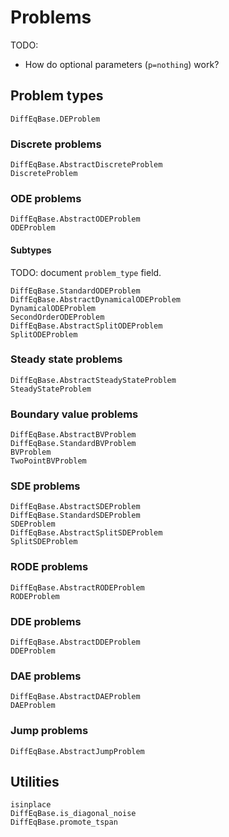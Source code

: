 # Problems


TODO:
* How do optional parameters (`p=nothing`) work?

## Problem types

```@docs
DiffEqBase.DEProblem
```

### Discrete problems

```@docs
DiffEqBase.AbstractDiscreteProblem
DiscreteProblem
```

### ODE problems

```@docs
DiffEqBase.AbstractODEProblem
ODEProblem
```

#### Subtypes

TODO: document `problem_type` field.

```@docs
DiffEqBase.StandardODEProblem
DiffEqBase.AbstractDynamicalODEProblem
DynamicalODEProblem
SecondOrderODEProblem
DiffEqBase.AbstractSplitODEProblem
SplitODEProblem
```

### Steady state problems

```@docs
DiffEqBase.AbstractSteadyStateProblem
SteadyStateProblem
```

### Boundary value problems

```@docs
DiffEqBase.AbstractBVProblem
DiffEqBase.StandardBVProblem
BVProblem
TwoPointBVProblem
```

### SDE problems

```@docs
DiffEqBase.AbstractSDEProblem
DiffEqBase.StandardSDEProblem
SDEProblem
DiffEqBase.AbstractSplitSDEProblem
SplitSDEProblem
```

### RODE problems

```@docs
DiffEqBase.AbstractRODEProblem
RODEProblem
```

### DDE problems

```@docs
DiffEqBase.AbstractDDEProblem
DDEProblem
```

### DAE problems

```@docs
DiffEqBase.AbstractDAEProblem
DAEProblem
```

### Jump problems

```@docs
DiffEqBase.AbstractJumpProblem
```


## Utilities

```@docs
isinplace
DiffEqBase.is_diagonal_noise
DiffEqBase.promote_tspan
```
